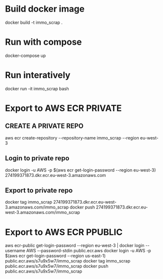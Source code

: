 # Build docker image

docker build -t immo_scrap .

# Run with compose

docker-compose up

# Run interatively

docker run -it immo_scrap bash

# Export to AWS ECR PRIVATE

## CREATE A PRIVATE REPO

aws ecr create-repository --repository-name immo_scrap --region eu-west-3

## Login to private repo

docker login -u AWS -p $(aws ecr get-login-password --region eu-west-3) 274199371873.dkr.ecr.eu-west-3.amazonaws.com

## Export to private repo

docker tag immo_scrap 274199371873.dkr.ecr.eu-west-3.amazonaws.com/immo_scrap
docker push 274199371873.dkr.ecr.eu-west-3.amazonaws.com/immo_scrap

# Export to AWS ECR PPUBLIC

aws ecr-public get-login-password --region eu-west-3 | docker login --username AWS --password-stdin public.ecr.aws
docker login -u AWS -p $(aws ecr get-login-password --region us-east-1) public.ecr.aws/s7u9x5w7/immo_scrap
docker tag immo_scrap public.ecr.aws/s7u9x5w7/immo_scrap
docker push public.ecr.aws/s7u9x5w7/immo_scrap
